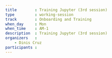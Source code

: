 ```yaml
---
title        : Training Jupyter (3rd session)
type         : working-session
track        : Onboarding and Training
when_day     : Mon
when_time    : AM-1
description  : Training Jupyter (3rd session)
organizers   :
    - Dinis Cruz
participants :
---
```



